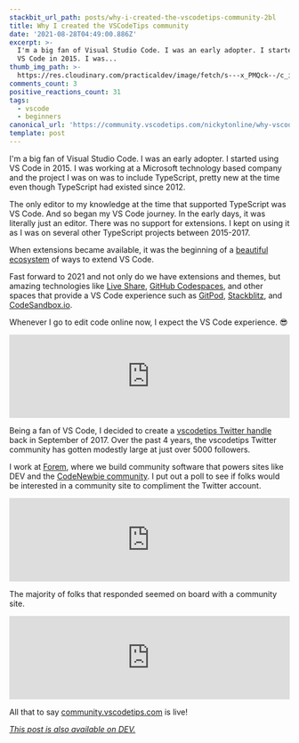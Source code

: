 ```yaml
---
stackbit_url_path: posts/why-i-created-the-vscodetips-community-2bl
title: Why I created the VSCodeTips community
date: '2021-08-28T04:49:00.886Z'
excerpt: >-
  I'm a big fan of Visual Studio Code. I was an early adopter. I started using
  VS Code in 2015. I was...
thumb_img_path: >-
  https://res.cloudinary.com/practicaldev/image/fetch/s---x_PMQck--/c_imagga_scale,f_auto,fl_progressive,h_420,q_auto,w_1000/https://dev-to-uploads.s3.amazonaws.com/uploads/articles/07jhp9p39ti9bisymp6a.png
comments_count: 3
positive_reactions_count: 31
tags:
  - vscode
  - beginners
canonical_url: 'https://community.vscodetips.com/nickytonline/why-vscodetips-1jmd'
template: post
---
```

I'm a big fan of Visual Studio Code. I was an early adopter. I started using VS Code in 2015. I was working at a Microsoft technology based company and the project I was on was to include TypeScript, pretty new at the time even though TypeScript had existed since 2012.

The only editor to my knowledge at the time that supported TypeScript was VS Code. And so began my VS Code journey. In the early days, it was literally just an editor. There was no support for extensions. I kept on using it as I was on several other TypeScript projects between 2015-2017.

When extensions became available, it was the beginning of a [beautiful ecosystem](https://marketplace.visualstudio.com/vscode) of ways to extend VS Code.

Fast forward to 2021 and not only do we have extensions and themes, but amazing technologies like [Live Share](https://marketplace.visualstudio.com/items?itemName=MS-vsliveshare.vsliveshare-pack), [GitHub Codespaces](https://github.com/features/codespaces), and other spaces that provide a VS Code experience such as [GitPod](https://www.gitpod.io/), [Stackblitz](https://stackblitz.com/), and [CodeSandbox.io](https://codesandbox.io).

Whenever I go to edit code online now, I expect the VS Code experience. 😎


<iframe class="liquidTag" src="https://dev.to/embed/twitter?args=1425505817827151872" style="border: 0; width: 100%;"></iframe>


Being a fan of VS Code, I decided to create a [vscodetips Twitter handle](https://twitter.com/vscodetips) back in September of 2017. Over the past 4 years, the vscodetips Twitter community has gotten modestly large at just over 5000 followers.

I work at [Forem](https://forem.com), where we build community software that powers sites like DEV and the [CodeNewbie community](https://community.codenewbie.org/). I put out a poll to see if folks would be interested in a community site to compliment the Twitter account.


<iframe class="liquidTag" src="https://dev.to/embed/twitter?args=1399586402812243970" style="border: 0; width: 100%;"></iframe>


The majority of folks that responded seemed on board with a community site.


<iframe class="liquidTag" src="https://dev.to/embed/twitter?args=1431405466416992257" style="border: 0; width: 100%;"></iframe>


All that to say [community.vscodetips.com](https://community.vscodetips.com) is live!



*[This post is also available on DEV.](https://dev.to/nickytonline/why-i-created-the-vscodetips-community-2bl)*


<script>
const parent = document.getElementsByTagName('head')[0];
const script = document.createElement('script');
script.type = 'text/javascript';
script.src = 'https://cdnjs.cloudflare.com/ajax/libs/iframe-resizer/4.1.1/iframeResizer.min.js';
script.charset = 'utf-8';
script.onload = function() {
    window.iFrameResize({}, '.liquidTag');
};
parent.appendChild(script);
</script>    
